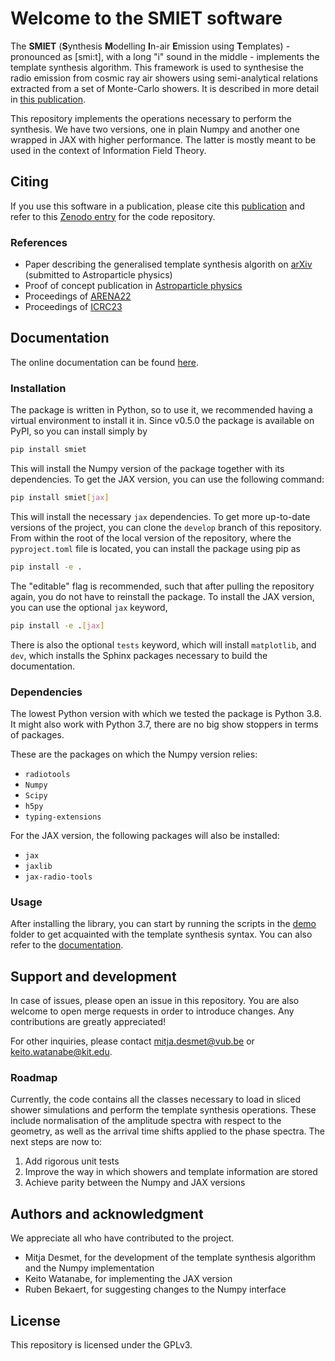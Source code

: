 # Welcome to the SMIET software

The **SMIET** (**S**ynthesis **M**odelling **I**n-air **E**mission using **T**emplates) - pronounced as [smi:t],
with a long "i" sound in the middle - implements the template synthesis algorithm.  This framework is used to
synthesise the radio emission from cosmic ray air showers using semi-analytical relations extracted from a set
of Monte-Carlo showers. It is described in more detail in [this publication](https://arxiv.org/abs/2505.10459).

This repository implements the operations necessary to perform the synthesis.
We have two versions, one in plain Numpy and another one wrapped in JAX with higher performance.
The latter is mostly meant to be used in the context of Information Field Theory.

## Citing

If you use this software in a publication, please cite this [publication](https://arxiv.org/abs/2505.10459) and refer to this [Zenodo entry](https://doi.org/10.5281/zenodo.15194465) for the code repository.

### References

- Paper describing the generalised template synthesis algorith on [arXiv](https://arxiv.org/abs/2505.10459) (submitted to Astroparticle physics)
- Proof of concept publication in [Astroparticle physics](https://doi.org/10.1016/j.astropartphys.2023.102923)
- Proceedings of [ARENA22](https://pos.sissa.it/424/052/)
- Proceedings of [ICRC23](https://pos.sissa.it/444/216/)

## Documentation

The online documentation can be found [here](https://web.iap.kit.edu/huege/smiet/).

### Installation

The package is written in Python, so to use it, we recommended having a virtual environment to install it in.
Since v0.5.0 the package is available on PyPI, so you can install simply by

```bash
pip install smiet
```

This will install the Numpy version of the package together with its dependencies.
To get the JAX version, you can use the following command:

```bash
pip install smiet[jax]
```

This will install the necessary `jax` dependencies.
To get more up-to-date versions of the project, you can clone the `develop` branch of this repository.
From within the root of the local version of the repository, where the `pyproject.toml` file is located,
you can install the package using pip as

```bash
pip install -e .
```

The "editable" flag is recommended, such that after pulling the repository again, you do not have to
reinstall the package.
To install the JAX version, you can use the optional `jax` keyword,

```bash
pip install -e .[jax]
```

There is also the optional `tests` keyword, which will install `matplotlib`, and `dev`, which installs
the Sphinx packages necessary to build the documentation.

### Dependencies

The lowest Python version with which we tested the package is Python 3.8. It might also work with Python 3.7, there are no big show stoppers in terms of packages.

These are the packages on which the Numpy version relies:

- `radiotools`
- `Numpy`
- `Scipy`
- `h5py`
- `typing-extensions`

For the JAX version, the following packages will also be installed:

- `jax`
- `jaxlib`
- `jax-radio-tools`

### Usage

After installing the library, you can start by running the scripts in the [demo]() folder to get acquainted with the template synthesis syntax.
You can also refer to the [documentation](https://web.iap.kit.edu/huege/smiet/).

## Support and development

In case of issues, please open an issue in this repository.
You are also welcome to open merge requests in order to introduce changes.
Any contributions are greatly appreciated!

For other inquiries, please contact <mitja.desmet@vub.be> or <keito.watanabe@kit.edu>.

### Roadmap

Currently, the code contains all the classes necessary to load in sliced shower simulations and perform the template synthesis operations.
These include normalisation of the amplitude spectra with respect to the geometry, as well as the arrival time shifts applied to the phase spectra.
The next steps are now to:

1. Add rigorous unit tests
2. Improve the way in which showers and template information are stored
3. Achieve parity between the Numpy and JAX versions

## Authors and acknowledgment

We appreciate all who have contributed to the project.

- Mitja Desmet, for the development of the template synthesis algorithm and the Numpy implementation
- Keito Watanabe, for implementing the JAX version
- Ruben Bekaert, for suggesting changes to the Numpy interface

## License

This repository is licensed under the GPLv3.

